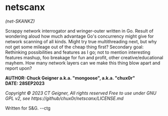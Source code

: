# netscanx
*(net-SKANKZ)*

Scrappy network interrogator and wringer-outer written in Go. Result of wondering aloud how much advantage Go's concurrency might give for network scanning of all kinds. Might try true multithreading next, but why not get some mileage out of the cheap thing first?
Secondary goal: Rethinking possibilities and features as I go; not to mention interesting features mashup, foo breakage for fun and profit, other creative/educational mayhem. How many network layers can we make this thing blow apart and report upon?   
   
**AUTHOR: Chuck Geigner a.k.a. "mongoose", a.k.a. "chux0r"**  
**DATE:   28SEP2023**  
   
*Copyright © 2023 CT Geigner, All rights reserved*
*Free to use under GNU GPL v2, see https://github/chux0r/netscanx/LICENSE.md*
   
Written for S&G.  --ctg  

